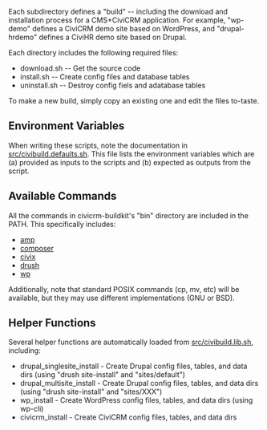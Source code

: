 Each subdirectory defines a "build" -- including the download and
installation process for a CMS+CiviCRM application.  For example, "wp-demo"
defines a CiviCRM demo site based on WordPress, and "drupal-hrdemo" defines
a CiviHR demo site based on Drupal.

Each directory includes the following required files:

 * download.sh -- Get the source code
 * install.sh -- Create config files and database tables
 * uninstall.sh -- Destroy config fiels and adatabase tables

To make a new build, simply copy an existing one and edit the files
to-taste.

## Environment Variables ##

When writing these scripts, note the documentation in
[src/civibuild.defaults.sh](../../src/civibuild.defaults.sh).  This file lists
the environment variables which are (a) provided as inputs to the scripts
and (b) expected as outputs from the script.

## Available Commands ##

All the commands in civicrm-buildkit's "bin" directory are included in the
PATH. This specifically includes:

 * [amp](https://github.com/totten/amp)
 * [composer](http://getcomposer.org/)
 * [civix](https://github.com/totten/civix)
 * [drush](http://drush.ws/)
 * [wp](http://wp-cli.org/)

Additionally, note that standard POSIX commands (cp, mv, etc) will be
available, but they may use different implementations (GNU or BSD).

## Helper Functions ##

Several helper functions are automatically loaded from [src/civibuild.lib.sh](../../src/civibuild.lib.sh),
including:

 * drupal_singlesite_install - Create Drupal config files, tables, and data dirs (using "drush site-install" and "sites/default")
 * drupal_multisite_install - Create Drupal config files, tables, and data dirs (using "drush site-install" and "sites/XXX")
 * wp_install - Create WordPress config files, tables, and data dirs (using wp-cli)
 * civicrm_install - Create CiviCRM config files, tables, and data dirs

